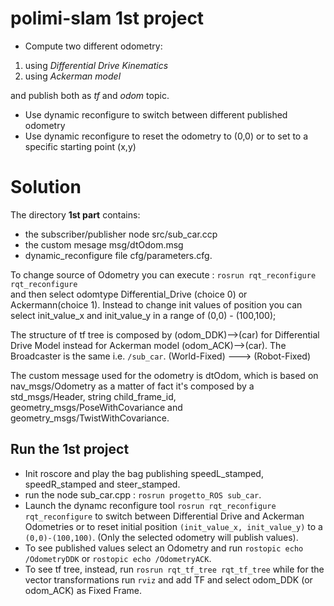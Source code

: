 # polimi-slam 1st project

- Compute two different odometry:
1. using *Differential Drive Kinematics*
2. using *Ackerman model*

and publish both as *tf* and *odom* topic.

- Use dynamic reconfigure to switch between different published
odometry
- Use dynamic reconfigure to reset the odometry to (0,0) or to set to a
specific starting point (x,y)

# Solution
The directory **1st part** contains:
- the subscriber/publisher node src/sub_car.ccp
-  the custom mesage msg/dtOdom.msg 
- dynamic_reconfigure file cfg/parameters.cfg.

To change source of Odometry you can execute :
`rosrun rqt_reconfigure rqt_reconfigure` <br>
and then select odomtype Differential_Drive (choice 0) or Ackermann(choice 1).
Instead to change init values of position you can select init_value_x and init_value_y in a range of (0,0) - (100,100);

The structure of tf tree is composed by (odom_DDK)-->(car) for Differential Drive Model
instead for Ackerman model (odom_ACK)-->(car). The Broadcaster is the same i.e. `/sub_car`.   (World-Fixed) ---> (Robot-Fixed)

The custom message used for the odometry is dtOdom, which is based on nav_msgs/Odometry as a matter of fact it's composed by a std_msgs/Header, string child_frame_id, geometry_msgs/PoseWithCovariance and geometry_msgs/TwistWithCovariance.

## Run the 1st project
- Init roscore and play the bag publishing speedL_stamped, speedR_stamped and steer_stamped.
- run the node sub_car.cpp : `rosrun progetto_ROS sub_car`.  
- Launch the dynamc reconfigure tool `rosrun rqt_reconfigure rqt_reconfigure`
to switch between Differential Drive and Ackerman Odometries or to reset initial position `(init_value_x, init_value_y)` to a `(0,0)-(100,100)`.
(Only the selected odometry will publish values).
- To see published values select an Odometry and run `rostopic echo /OdometryDDK` or `rostopic echo /OdometryACK`.
- To see tf tree, instead, run `rosrun rqt_tf_tree rqt_tf_tree` while for the
vector transformations run `rviz` and add TF and select odom_DDK (or odom_ACK) as Fixed Frame.

